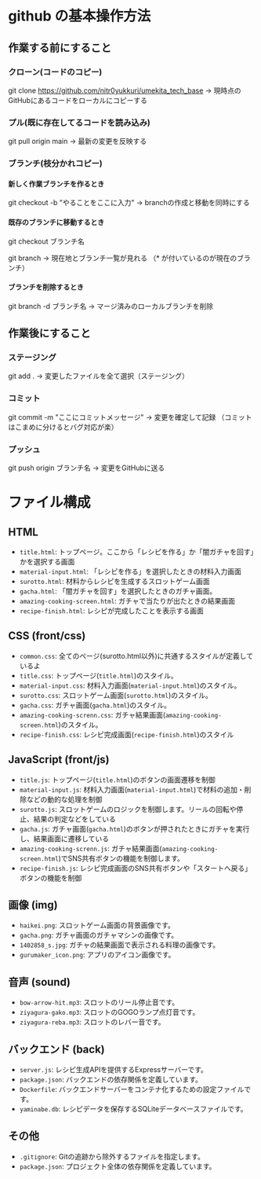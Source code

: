 # github の基本操作方法

## 作業する前にすること
### クローン(コードのコピー)
git clone https://github.com/nitr0yukkuri/umekita_tech_base
→ 現時点のGitHubにあるコードをローカルにコピーする

### プル(既に存在してるコードを読み込み)
git pull origin main
→ 最新の変更を反映する

### ブランチ(枝分かれコピー)

#### 新しく作業ブランチを作るとき
git checkout -b "やることをここに入力"
→ branchの作成と移動を同時にする

#### 既存のブランチに移動するとき
git checkout ブランチ名

git branch
→ 現在地とブランチ一覧が見れる
（* が付いているのが現在のブランチ）

#### ブランチを削除するとき
git branch -d ブランチ名
→ マージ済みのローカルブランチを削除


## 作業後にすること
### ステージング
git add .
→ 変更したファイルを全て選択（ステージング）

### コミット
git commit -m "ここにコミットメッセージ"
→ 変更を確定して記録
（コミットはこまめに分けるとバグ対応が楽）

### プッシュ
git push origin ブランチ名
→ 変更をGitHubに送る

# ファイル構成

## HTML
- `title.html`: トップページ。ここから「レシピを作る」か「闇ガチャを回す」かを選択する画面
- `material-input.html`: 「レシピを作る」を選択したときの材料入力画面
- `surotto.html`: 材料からレシピを生成するスロットゲーム画面
- `gacha.html`: 「闇ガチャを回す」を選択したときのガチャ画面。
- `amazing-cooking-screen.html`: ガチャで当たりが出たときの結果画面
- `recipe-finish.html`: レシピが完成したことを表示する画面

## CSS (front/css)
- `common.css`: 全てのページ(surotto.html以外)に共通するスタイルが定義しているよ
- `title.css`: トップページ(`title.html`)のスタイル。
- `material-input.css`: 材料入力画面(`material-input.html`)のスタイル。
- `surotto.css`: スロットゲーム画面(`surotto.html`)のスタイル。
- `gacha.css`: ガチャ画面(`gacha.html`)のスタイル。
- `amazing-cooking-screnn.css`: ガチャ結果画面(`amazing-cooking-screen.html`)のスタイル。
- `recipe-finish.css`: レシピ完成画面(`recipe-finish.html`)のスタイル

## JavaScript (front/js)
- `title.js`: トップページ(`title.html`)のボタンの画面遷移を制御
- `material-input.js`: 材料入力画面(`material-input.html`)で材料の追加・削除などの動的な処理を制御
- `surotto.js`: スロットゲームのロジックを制御します。リールの回転や停止、結果の判定などをしている
- `gacha.js`: ガチャ画面(`gacha.html`)のボタンが押されたときにガチャを実行し、結果画面に遷移している
- `amazing-cooking-screnn.js`: ガチャ結果画面(`amazing-cooking-screen.html`)でSNS共有ボタンの機能を制御します。
- `recipe-finish.js`: レシピ完成画面のSNS共有ボタンや「スタートへ戻る」ボタンの機能を制御

## 画像 (img)
- `haikei.png`: スロットゲーム画面の背景画像です。
- `gacha.png`: ガチャ画面のガチャマシンの画像です。
- `1402858_s.jpg`: ガチャの結果画面で表示される料理の画像です。
- `gurumaker_icon.png`: アプリのアイコン画像です。

## 音声 (sound)
- `bow-arrow-hit.mp3`: スロットのリール停止音です。
- `ziyagura-gako.mp3`: スロットのGOGOランプ点灯音です。
- `ziyagura-reba.mp3`: スロットのレバー音です。

## バックエンド (back)
- `server.js`: レシピ生成APIを提供するExpressサーバーです。
- `package.json`: バックエンドの依存関係を定義しています。
- `Dockerfile`: バックエンドサーバーをコンテナ化するための設定ファイルです。
- `yaminabe.db`: レシピデータを保存するSQLiteデータベースファイルです。

## その他
- `.gitignore`: Gitの追跡から除外するファイルを指定します。
- `package.json`: プロジェクト全体の依存関係を定義しています。
